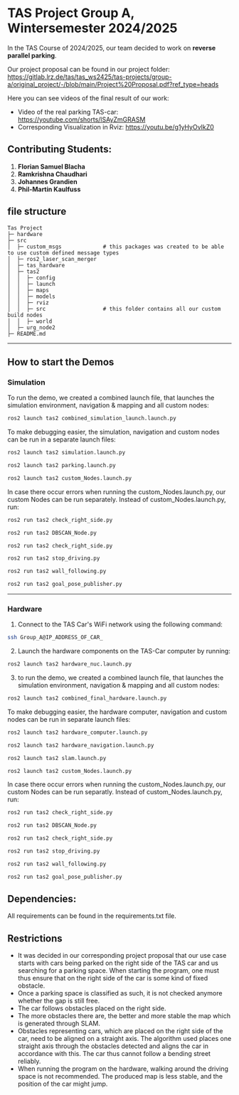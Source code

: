 # TAS Project Group A, Wintersemester 2024/2025
In the TAS Course of 2024/2025, our team decided to work on **reverse parallel parking**.

Our project proposal can be found in our project folder:
https://gitlab.lrz.de/tas/tas_ws2425/tas-projects/group-a/original_project/-/blob/main/Project%20Proposal.pdf?ref_type=heads

Here you can see videos of the final result of our work:
- Video of the real parking TAS-car: https://youtube.com/shorts/lSAyZmGRASM
- Corresponding Visualization in Rviz: https://youtu.be/g1yHyOvIkZ0

## Contributing Students:
1. **Florian Samuel Blacha**
2. **Ramkrishna Chaudhari**
3. **Johannes Grandien**
4. **Phil-Martin Kaulfuss**

## file structure

```
Tas Project                  
├─ hardware                     
├─ src                          
│  ├─ custom_msgs             # this packages was created to be able to use custom defined message types
│  ├─ ros2_laser_scan_merger    
│  ├─ tas_hardware               
│  ├─ tas2                      
│  │  ├─ config                
│  │  ├─ launch                 
│  │  ├─ maps                   
│  │  ├─ models                 
│  │  ├─ rviz
│  │  ├─ src                  # this folder contains all our custom build nodes                
│  │  ├─ world             
│  ├─ urg_node2                 
├─ README.md                   
```

---

## How to start the Demos

### Simulation

To run the demo, we created a combined launch file, that launches the simulation environment, navigation & mapping and all custom nodes:
```bash
ros2 launch tas2 combined_simulation_launch.launch.py
```

To make debugging easier, the simulation, navigation and custom nodes can be run in a separate launch files:
```bash
ros2 launch tas2 simulation.launch.py
```
```bash
ros2 launch tas2 parking.launch.py
```
```bash
ros2 launch tas2 custom_Nodes.launch.py
```

In case there occur errors when running the custom_Nodes.launch.py, our custom Nodes can be run separately. Instead of custom_Nodes.launch.py, run:
```bash
ros2 run tas2 check_right_side.py
```
```bash
ros2 run tas2 DBSCAN_Node.py
```
```bash
ros2 run tas2 check_right_side.py
```
```bash
ros2 run tas2 stop_driving.py
```
```bash
ros2 run tas2 wall_following.py
```
```bash
ros2 run tas2 goal_pose_publisher.py
```

---

### Hardware

1. Connect to the TAS Car's WiFi network using the following command:
```bash
ssh Group_A@IP_ADDRESS_OF_CAR_
```

2. Launch the hardware components on the TAS-Car computer by running:
```bash
ros2 launch tas2 hardware_nuc.launch.py
```

3. to run the demo, we created a combined launch file, that launches the simulation environment, navigation & mapping and all custom nodes:
```bash
ros2 launch tas2 combined_final_hardware.launch.py
```

To make debugging easier, the hardware computer, navigation and custom nodes can be run in separate launch files:
```bash
ros2 launch tas2 hardware_computer.launch.py
```
```bash
ros2 launch tas2 hardware_navigation.launch.py
```
```bash
ros2 launch tas2 slam.launch.py
```
```bash
ros2 launch tas2 custom_Nodes.launch.py
```

In case there occur errors when running the custom_Nodes.launch.py, our custom Nodes can be run separatly. Instead of custom_Nodes.launch.py, run:
```bash
ros2 run tas2 check_right_side.py
```
```bash
ros2 run tas2 DBSCAN_Node.py
```
```bash
ros2 run tas2 check_right_side.py
```
```bash
ros2 run tas2 stop_driving.py
```
```bash
ros2 run tas2 wall_following.py
```
```bash
ros2 run tas2 goal_pose_publisher.py
```

## Dependencies:
All requirements can be found in the requirements.txt file. 

## Restrictions
- It was decided in our corresponding project proposal that our use case starts with cars being parked on the right side of the TAS car and us searching for a parking space. When starting the program, one must thus ensure that on the right side of the car is some kind of fixed obstacle.
- Once a parking space is classified as such, it is not checked anymore whether the gap is still free.
- The car follows obstacles placed on the right side.
- The more obstacles there are, the better and more stable the map which is generated through SLAM.
- Obstacles representing cars, which are placed on the right side of the car, need to be aligned on a straight axis. The algorithm used places one straight axis through the obstacles detected and aligns the car in accordance with this. The car thus cannot follow a bending street reliably.
- When running the program on the hardware, walking around the driving space is not recommended. The produced map is less stable, and the position of the car might jump.
